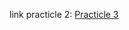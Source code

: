 link practicle 2: [Practicle 3](https://anhtunguyen05.github.io/HTML-CSS-Training/Practicle-3/index.html)

